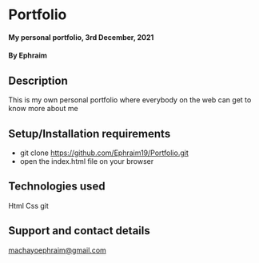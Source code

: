 # Portfolio
#### My personal portfolio, 3rd December, 2021
#### By Ephraim
## Description
This is my own personal portfolio where everybody on the web can get to know more about me
## Setup/Installation requirements
* git clone https://github.com/Ephraim19/Portfolio.git
* open the index.html file on your browser
## Technologies used
Html
Css
git
## Support and contact details
machayoephraim@gmail.com
